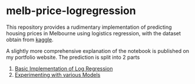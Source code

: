 # melb-price-logregression

This repository provides a rudimentary implementation of predicting housing prices in Melbourne using logistics regression, with the dataset obtain from [kaggle](https://www.kaggle.com/datasets/anthonypino/melbourne-housing-market).

A slightly more comprehensive explanation of the notebook is published on my portfolio website. The prediction is split into 2 parts
1. [Basic Implementation of Log Regression](https://leonswl.github.io/lm-MelbourneHousing/)
2. [Experimenting with various Models](https://leonswl.github.io/lm-MelbourneHousing_2/)


